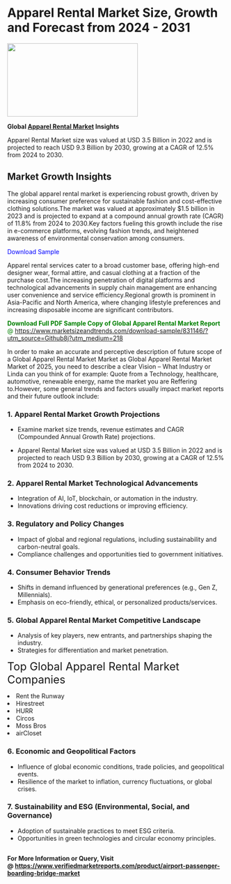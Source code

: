<H1>Apparel Rental Market Size, Growth and Forecast from 2024 - 2031</H1><img class="aligncenter size-medium wp-image-584254" src="https://thirdeyenews.in/wp-content/uploads/2024/09/Global-Market-Research-300x168.jpeg" alt="" width="300" height="168" /><p><strong>Global&nbsp;<a href="https://www.marketsizeandtrends.com/download-sample/831146/?utm_source=Github8j?utm_medium=218">Apparel Rental Market</a> Insights</strong></p><p>Apparel Rental Market size was valued at USD 3.5 Billion in 2022 and is projected to reach USD 9.3 Billion by 2030, growing at a CAGR of 12.5% from 2024 to 2030.</p><p><!DOCTYPE html> <html lang="en"> <head> <meta charset="UTF-8"> <meta name="viewport" content="width=device-width, initial-scale=1.0"> <title>Apparel Rental Market Growth Insights</title> </head> <body> <h2>Market Growth Insights</h2> <p> The global apparel rental market is experiencing robust growth, driven by increasing consumer preference for sustainable fashion and cost-effective clothing solutions.The market was valued at approximately $1.5 billion in 2023 and is projected to expand at a compound annual growth rate (CAGR) of 11.8% from 2024 to 2030.Key factors fueling this growth include the rise in e-commerce platforms, evolving fashion trends, and heightened awareness of environmental conservation among consumers.</p> <a href="sample-download.html" style="text-decoration: none; color: blue;">Download Sample</a> <p> Apparel rental services cater to a broad customer base, offering high-end designer wear, formal attire, and casual clothing at a fraction of the purchase cost.The increasing penetration of digital platforms and technological advancements in supply chain management are enhancing user convenience and service efficiency.Regional growth is prominent in Asia-Pacific and North America, where changing lifestyle preferences and increasing disposable income are significant contributors.</p> <a href="more-details.html" style="text-decoration: none; color: green;"></p><p><span class=""><strong>Download Full PDF Sample Copy of Global Apparel Rental Market Report</strong> @ <a href="https://www.marketsizeandtrends.com/download-sample/831146/?utm_source=Github8j?utm_medium=218" target="_blank">https://www.marketsizeandtrends.com/download-sample/831146/?utm_source=Github8j?utm_medium=218</a></span></p><p>In order to make an accurate and perceptive description of future scope of a Global&nbsp;Apparel Rental Market Market as Global&nbsp;Apparel Rental Market Market of 2025, you need to describe a clear Vision &ndash; What Industry or Linda can you think of for example: Quote from a Technology, healthcare, automotive, renewable energy, name the market you are Reffering to.However, some general trends and factors usually impact market reports and their future outlook include:</p><h3>1.&nbsp;<strong>Apparel Rental Market Growth Projections</strong></h3><ul><li>Examine market size trends, revenue estimates and CAGR (Compounded Annual Growth Rate) projections.</li><li><p>Apparel Rental Market size was valued at USD 3.5 Billion in 2022 and is projected to reach USD 9.3 Billion by 2030, growing at a CAGR of 12.5% from 2024 to 2030.</p></li></ul><h3>2.&nbsp;<strong>Apparel Rental Market Technological Advancements</strong></h3><ul><li>Integration of AI, IoT, blockchain, or automation in the industry.</li><li>Innovations driving cost reductions or improving efficiency.</li></ul><h3>3.&nbsp;<strong>Regulatory and Policy Changes</strong></h3><ul><li>Impact of global and regional regulations, including sustainability and carbon-neutral goals.</li><li>Compliance challenges and opportunities tied to government initiatives.</li></ul><h3>4.&nbsp;<strong>Consumer Behavior Trends</strong></h3><ul><li>Shifts in demand influenced by generational preferences (e.g., Gen Z, Millennials).</li><li>Emphasis on eco-friendly, ethical, or personalized products/services.</li></ul><h3>5.&nbsp;<strong>Global Apparel Rental Market Competitive Landscape</strong></h3><ul><li>Analysis of key players, new entrants, and partnerships shaping the industry.</li><li>Strategies for differentiation and market penetration.</li></ul><p data-pm-slice="1 1 []"><span style="color: inherit; font-family: inherit; font-size: 25px;">Top Global Apparel Rental Market Companies</span></p><div class="" data-test-id=""><p><li>Rent the Runway</li><li> Hirestreet</li><li> HURR</li><li> Circos</li><li> Moss Bros</li><li> airCloset</li></p></div><h3>6.&nbsp;<strong>Economic and Geopolitical Factors</strong></h3><ul><li>Influence of global economic conditions, trade policies, and geopolitical events.</li><li>Resilience of the market to inflation, currency fluctuations, or global crises.</li></ul><h3>7.&nbsp;<strong>Sustainability and ESG (Environmental, Social, and Governance)</strong></h3><ul><li>Adoption of sustainable practices to meet ESG criteria.</li><li>Opportunities in green technologies and circular economy principles.</li></ul><h2><strong style="font-size: 14px;">For More Information or Query, Visit @&nbsp;</strong><a style="background-color: #ffffff; font-size: 14px;" href="https://www.marketsizeandtrends.com/report/apparel-rental-market/" target="_blank">https://www.verifiedmarketreports.com/product/airport-passenger-boarding-bridge-market</a></h2>